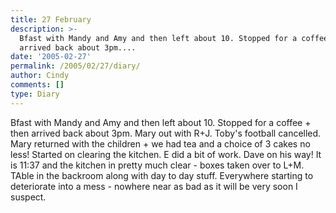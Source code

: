 ```yaml
---
title: 27 February
description: >-
  Bfast with Mandy and Amy and then left about 10. Stopped for a coffee + then
  arrived back about 3pm....
date: '2005-02-27'
permalink: /2005/02/27/diary/
author: Cindy
comments: []
type: Diary
---
```


Bfast with Mandy and Amy and then left about 10. Stopped for a coffee + then arrived back about 3pm. Mary out with R+J. Toby's football cancelled. Mary returned with the children + we had tea and a choice of 3 cakes no less! Started on clearing the kitchen. E did a bit of work. Dave on his way! It is 11:37 and the kitchen in pretty much clear - boxes taken over to L+M. TAble in the backroom along with day to day stuff. Everywhere starting to deteriorate into a mess - nowhere near as bad as it will be very soon I suspect.
